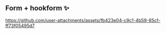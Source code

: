 ## Form + hookform ✨

https://github.com/user-attachments/assets/fb423e04-c9c1-4b59-85cf-ff73f05495d7

